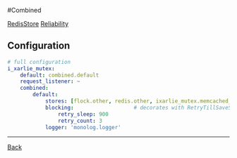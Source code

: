 #Combined

[RedisStore](https://symfony.com/doc/current/components/lock.html#combinedstore)
[Reliability](https://symfony.com/doc/current/components/lock.html#id4)

## Configuration

```yaml
# full configuration
i_xarlie_mutex:
    default: combined.default
    request_listener: ~
    combined:
        default:
            stores: [flock.other, redis.other, ixarlie_mutex.memcached_store.default]
            blocking:                   # decorates with RetryTillSaveStore
                retry_sleep: 900
                retry_count: 3
            logger: 'monolog.logger'
```

***
[Back](../README.md)
